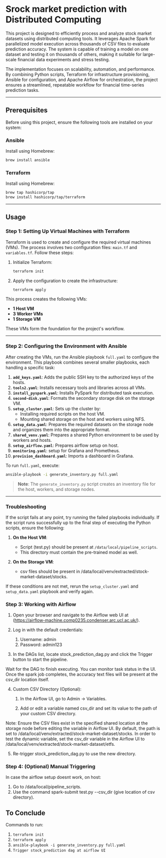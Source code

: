 # Srock market prediction with Distributed Computing

This project is designed to efficiently process and analyze stock market datasets using distributed computing tools. It leverages Apache Spark for parallelized model execution across thousands of CSV files to evaluate prediction accuracy. The system is capable of training a model on one dataset and testing it on thousands of others, making it suitable for large-scale financial data experiments and stress testing.

The implementation focuses on scalability, automation, and performance. By combining Python scripts, Terraform for infrastructure provisioning, Ansible for configuration, and Apache Airflow for orchestration, the project ensures a streamlined, repeatable workflow for financial time-series prediction tasks.

---

## Prerequisites

Before using this project, ensure the following tools are installed on your system:

### Ansible
Install using Homebrew:
```bash
brew install ansible
```

### Terraform
Install using Homebrew:
```bash
brew tap hashicorp/tap
brew install hashicorp/tap/terraform
```

---

## Usage

### Step 1: Setting Up Virtual Machines with Terraform

Terraform is used to create and configure the required virtual machines (VMs). The process involves two configuration files: `main.tf` and `variables.tf`. Follow these steps:

1. Initialize Terraform:
   ```bash
   terraform init
   ```

2. Apply the configuration to create the infrastructure:
   ```bash
   terraform apply
   ```

This process creates the following VMs:
- **1 Host VM**
- **3 Worker VMs**
- **1 Storage VM**

These VMs form the foundation for the project's workflow.

---

### Step 2: Configuring the Environment with Ansible

After creating the VMs, run the Ansible playbook `full.yaml` to configure the environment. This playbook combines several smaller playbooks, each handling a specific task:

1. **`add_keys.yaml`**: Adds the public SSH key to the authorized keys of the hosts.
2. **`tools2.yaml`**: Installs necessary tools and libraries across all VMs.
3. **`install_pyspark.yaml`**: Installs PySpark for distributed task execution.
4. **`second-disk.yaml`**: Formats the secondary storage disk on the storage VM.
5. **`setup_cluster.yaml`**: Sets up the cluster by:
   - Installing required scripts on the host VM.
   - Mounting shared storage on the host and workers using NFS.
6. **`setup_data.yaml`**: Prepares the required datasets on the storage node and organizes them into the appropriate format.
7. **`shared_venv.yaml`**: Prepares a shared Python environment to be used by workers and hosts.
8. **`setup_airflow.yaml`**: Prepares airflow setup on host.
9. **`monitoring.yaml`**: setup for Grafana and Prometheus.
8. **`provision_dashboard.yaml`**: Imports a dashboard in Grafana.


To run `full.yaml`, execute:
```bash
ansible-playbook -i generate_inventory.py full.yaml
```

> **Note**: The `generate_inventory.py` script creates an inventory file for the host, workers, and storage nodes.

---

### Troubleshooting

If the script fails at any point, try running the failed playbooks individually. If the script runs successfully up to the final step of executing the Python scripts, ensure the following:

1. **On the Host VM**:
   - Script (test.py) should be present at `/data/local/pipeline_scripts`.
   - This directory must contain the pre-trained model as well.

2. **On the Storage VM**:
   - csv files should be present in /data/local/venv/extracted/stock-market-dataset/stocks.

If these conditions are not met, rerun the `setup_cluster.yaml` and `setup_data.yaml`  playbook and verify again.


### Step 3: Working with Airflow
1. Open your browser and navigate to the Airflow web UI at (https://airflow-machine.comp0235.condenser.arc.ucl.ac.uk/).

2. Log in with the default credentials:
   1. Username: admin
   2. Password: admin123

3. In the DAGs list, locate stock_prediction_dag.py and click the Trigger button to start the pipeline.

Wait for the DAG to finish executing. You can monitor task status in the UI.
Once the spark job completes, the accuracy text files will be present at the csv_dir location itself. 

4. Custom CSV Directory (Optional):

   1. In the Airflow UI, go to Admin → Variables.

   2. Add or edit a variable named csv_dir and set its value to the path of your custom CSV directory.

Note: Ensure the CSV files exist in the specified shared location at the storage node before editing the variable in Airflow UI.
By default, the path is set to /data/local/venv/extracted/stock-market-dataset/stocks. In order to test the dynamic variable, set the csv_dir variable in the Airflow UI to
/data/local/venv/extracted/stock-market-dataset/etfs.

5. Re-trigger stock_prediction_dag.py to use the new directory.



### Step 4: (Optional) Manual Triggering 
In case the airflow setup doesnt work, on host:
1. Go to /data/local/pipeline_scripts.
2. Use the command spark-submit test.py --csv_dir (give location of csv directory).




## To Conclude

Commands to run:
1. `terraform init`
2. `terraform apply`
3. `ansible-playbook -i generate_inventory.py full.yaml`
4. `Trigger stock_prediction dag at airflow UI`


